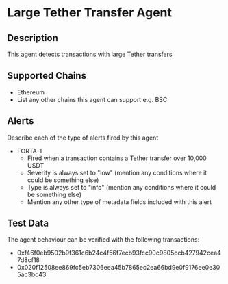 # Large Tether Transfer Agent

## Description

This agent detects transactions with large Tether transfers

## Supported Chains

- Ethereum
- List any other chains this agent can support e.g. BSC

## Alerts

Describe each of the type of alerts fired by this agent

- FORTA-1
  - Fired when a transaction contains a Tether transfer over 10,000 USDT
  - Severity is always set to "low" (mention any conditions where it could be something else)
  - Type is always set to "info" (mention any conditions where it could be something else)
  - Mention any other type of metadata fields included with this alert

## Test Data

The agent behaviour can be verified with the following transactions:

- 0xf46f0eb9502b9f361c6b24c4f56f7ecb93fcc90c9805ccb427942cea47d8cf18
- 0x020f12508ee869fc5eb7306eea45b7865ec2ea66bd9e0f9176ee0e305ac3bc43
